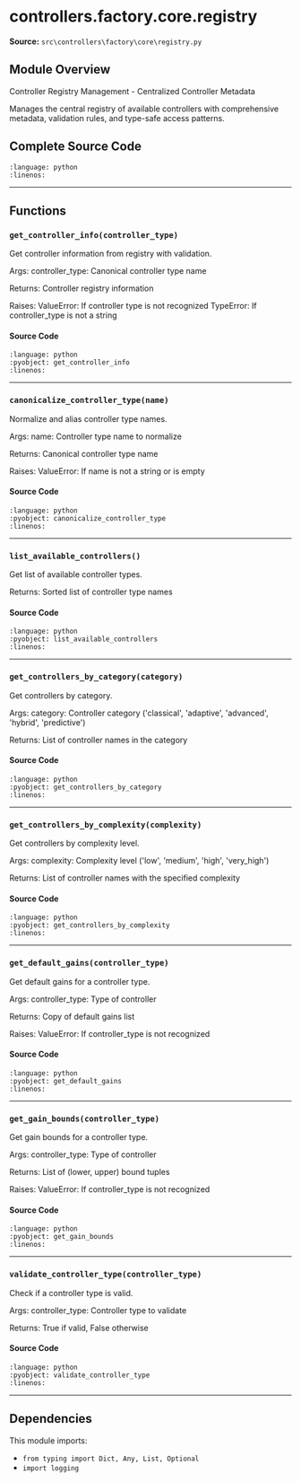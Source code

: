 # controllers.factory.core.registry

**Source:** `src\controllers\factory\core\registry.py`

## Module Overview

Controller Registry Management - Centralized Controller Metadata

Manages the central registry of available controllers with comprehensive metadata,
validation rules, and type-safe access patterns.

## Complete Source Code

```{literalinclude} ../../../src/controllers/factory/core/registry.py
:language: python
:linenos:
```

---

## Functions

### `get_controller_info(controller_type)`

Get controller information from registry with validation.

Args:
    controller_type: Canonical controller type name

Returns:
    Controller registry information

Raises:
    ValueError: If controller type is not recognized
    TypeError: If controller_type is not a string

#### Source Code

```{literalinclude} ../../../src/controllers/factory/core/registry.py
:language: python
:pyobject: get_controller_info
:linenos:
```

---

### `canonicalize_controller_type(name)`

Normalize and alias controller type names.

Args:
    name: Controller type name to normalize

Returns:
    Canonical controller type name

Raises:
    ValueError: If name is not a string or is empty

#### Source Code

```{literalinclude} ../../../src/controllers/factory/core/registry.py
:language: python
:pyobject: canonicalize_controller_type
:linenos:
```

---

### `list_available_controllers()`

Get list of available controller types.

Returns:
    Sorted list of controller type names

#### Source Code

```{literalinclude} ../../../src/controllers/factory/core/registry.py
:language: python
:pyobject: list_available_controllers
:linenos:
```

---

### `get_controllers_by_category(category)`

Get controllers by category.

Args:
    category: Controller category ('classical', 'adaptive', 'advanced', 'hybrid', 'predictive')

Returns:
    List of controller names in the category

#### Source Code

```{literalinclude} ../../../src/controllers/factory/core/registry.py
:language: python
:pyobject: get_controllers_by_category
:linenos:
```

---

### `get_controllers_by_complexity(complexity)`

Get controllers by complexity level.

Args:
    complexity: Complexity level ('low', 'medium', 'high', 'very_high')

Returns:
    List of controller names with the specified complexity

#### Source Code

```{literalinclude} ../../../src/controllers/factory/core/registry.py
:language: python
:pyobject: get_controllers_by_complexity
:linenos:
```

---

### `get_default_gains(controller_type)`

Get default gains for a controller type.

Args:
    controller_type: Type of controller

Returns:
    Copy of default gains list

Raises:
    ValueError: If controller_type is not recognized

#### Source Code

```{literalinclude} ../../../src/controllers/factory/core/registry.py
:language: python
:pyobject: get_default_gains
:linenos:
```

---

### `get_gain_bounds(controller_type)`

Get gain bounds for a controller type.

Args:
    controller_type: Type of controller

Returns:
    List of (lower, upper) bound tuples

Raises:
    ValueError: If controller_type is not recognized

#### Source Code

```{literalinclude} ../../../src/controllers/factory/core/registry.py
:language: python
:pyobject: get_gain_bounds
:linenos:
```

---

### `validate_controller_type(controller_type)`

Check if a controller type is valid.

Args:
    controller_type: Controller type to validate

Returns:
    True if valid, False otherwise

#### Source Code

```{literalinclude} ../../../src/controllers/factory/core/registry.py
:language: python
:pyobject: validate_controller_type
:linenos:
```

---

## Dependencies

This module imports:

- `from typing import Dict, Any, List, Optional`
- `import logging`
